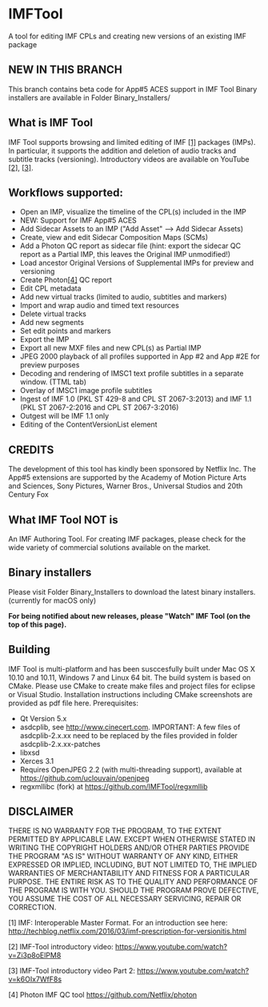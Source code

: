 # IMFTool
A tool for editing IMF CPLs and creating new versions of an existing IMF package

## NEW IN THIS BRANCH
This branch contains beta code for App#5 ACES support in IMF Tool
Binary installers are available in Folder Binary_Installers/

## What is IMF Tool
IMF Tool supports browsing and limited editing of IMF [[1]](#imf-intro) packages (IMPs).
In particular, it supports the addition and deletion of audio tracks and subtitle tracks (versioning).
Introductory videos are available on YouTube [[2]](#imf-video), [[3]](#imf-video2).

## Workflows supported:
-	Open an IMP, visualize the timeline of the CPL(s) included in the IMP
-	NEW: Support for IMF App#5 ACES
-	Add Sidecar Assets to an IMP ("Add Asset" --> Add Sidecar Assets)
-	Create, view and edit Sidecar Composition Maps (SCMs)
-	Add a Photon QC report as sidecar file (hint: export the sidecar QC report as a Partial IMP, this leaves the Original IMP unmodified!)
-	Load ancestor Original Versions of Supplemental IMPs for preview and versioning
- 	Create Photon[[4]](#photon) QC report
-	Edit CPL metadata
-	Add new virtual tracks (limited to audio, subtitles and markers)
-	Import and wrap audio and timed text resources
-	Delete virtual tracks
-	Add new segments
-	Set edit points and markers
-	Export the IMP
-	Export all new MXF files and new CPL(s) as Partial IMP 
-	JPEG 2000 playback of all profiles supported in App #2 and App #2E for preview purposes
-	Decoding and rendering of IMSC1 text profile subtitles in a separate window. (TTML tab)
-	Overlay of IMSC1 image profile subtitles
-	Ingest of IMF 1.0 (PKL ST 429-8 and CPL ST 2067-3:2013) and IMF 1.1 (PKL ST 2067-2:2016 and CPL ST 2067-3:2016)
-	Outgest will be IMF 1.1 only
-	Editing of the ContentVersionList element

## CREDITS
The development of this tool has kindly been sponsored by Netflix Inc.
The App#5 extensions are supported by the Academy of Motion Picture Arts and Sciences, Sony Pictures, Warner Bros., Universal Studios and 20th Century Fox

## What IMF Tool NOT is
An IMF Authoring Tool. For creating IMF packages, please check for the wide variety of commercial solutions available on the market.

## Binary installers
Please visit
Folder Binary_Installers
to download the latest binary installers. (currently for macOS only)

**For being notified about new releases, please "Watch" IMF Tool (on the top of this page).**


## Building
IMF Tool is multi-platform and has been susccesfully built under Mac OS X 10.10 and 10.11, Windows 7 and Linux 64 bit.
The build system is based on CMake. Please use CMake to create make files and project files for eclipse or Visual Studio. Installation instructions including CMake screenshots are provided as pdf file here.
Prerequisites:
-	Qt Version 5.x
-	asdcplib, see http://www.cinecert.com. IMPORTANT: A few files of asdcplib-2.x.xx need to be replaced by the files provided in folder asdcplib-2.x.xx-patches
-	libxsd
-	Xerces 3.1
-	Requires OpenJPEG 2.2 (with multi-threading support), available at https://github.com/uclouvain/openjpeg
-	regxmllibc (fork) at https://github.com/IMFTool/regxmllib

## DISCLAIMER
  THERE IS NO WARRANTY FOR THE PROGRAM, TO THE EXTENT PERMITTED BY
APPLICABLE LAW.  EXCEPT WHEN OTHERWISE STATED IN WRITING THE COPYRIGHT
HOLDERS AND/OR OTHER PARTIES PROVIDE THE PROGRAM "AS IS" WITHOUT WARRANTY
OF ANY KIND, EITHER EXPRESSED OR IMPLIED, INCLUDING, BUT NOT LIMITED TO,
THE IMPLIED WARRANTIES OF MERCHANTABILITY AND FITNESS FOR A PARTICULAR
PURPOSE.  THE ENTIRE RISK AS TO THE QUALITY AND PERFORMANCE OF THE PROGRAM
IS WITH YOU.  SHOULD THE PROGRAM PROVE DEFECTIVE, YOU ASSUME THE COST OF
ALL NECESSARY SERVICING, REPAIR OR CORRECTION.



<a name="imf-intro"></a>[1] IMF: Interoperable Master Format. For an introduction see here:
http://techblog.netflix.com/2016/03/imf-prescription-for-versionitis.html

<a name="imf-video"></a>[2] IMF-Tool introductory video: https://www.youtube.com/watch?v=Zi3p8oElPM8

<a name="imf-video2"></a>[3] IMF-Tool introductory video Part 2: https://www.youtube.com/watch?v=k6OIx7WfF8s

<a name="photon"></a>[4] Photon IMF QC tool https://github.com/Netflix/photon

